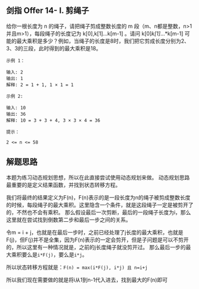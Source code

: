 ## 剑指 Offer 14- I. 剪绳子
给你一根长度为 n 的绳子，请把绳子剪成整数长度的 m 段（m、n都是整数，n>1并且m>1），每段绳子的长度记为 k[0],k[1]...k[m-1] 。请问 k[0]*k[1]*...*k[m-1] 可能的最大乘积是多少？例如，当绳子的长度是8时，我们把它剪成长度分别为2、3、3的三段，此时得到的最大乘积是18。

``` 
示例 1：

输入: 2
输出: 1
解释: 2 = 1 + 1, 1 × 1 = 1
```
```
示例 2:

输入: 10
输出: 36
解释: 10 = 3 + 3 + 4, 3 × 3 × 4 = 36
```
```
提示：

2 <= n <= 58
```

## 解题思路
本题为练习动态规划思想，所以在此直接尝试使用动态规划来做。
动态规划思路最重要的是定义结果函数，并找到状态转移方程。

我们将最终的结果定义为F(n)，F(n)表示的是一段长度为n的绳子被剪成整数长度的时候，每段绳子的最大乘积。这里隐含一个条件，就是这段绳子一定是被剪开了的，不然也不会有乘积。
那么假设最后一次剪断，最后的一段绳子长度为i，那么这里就在尝试找到倒数第二步和最后一步之间的关系。

令m = i + j，也就是在最后一步时，之前已经处理了j长度的最大乘积，也就是F(j)，但F(j)并不是全集，因为F(n)表示的一定会剪开，但是子问题是可以不剪开的，所以这里有一种情况就是，之前的j长度绳子就没剪开过。
那么最后一步的最大乘积要么是`i*F(j)`，要么是`i*j`。

所以状态转移方程就是：`F(n) = max(i*F(j), i*j) 且 n=i+j`

所以我们现在需要做的就是将i从1到n-1代入进去，找到最大的F(n)即可

